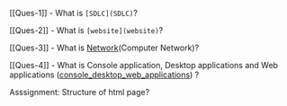 
[[Ques-1]] - What is `[SDLC](SDLC)`?

[[Ques-2]] - What is `[website](website)`?

[[Ques-3]] - What is [Network](Network)(Computer Network)?

[[Ques-4]] - What is Console application, Desktop applications and Web applications ([console_desktop_web_applications](console_desktop_web_applications)) ?

<!--- Mail this to prafull.pandey@gmail.com -->

Asssignment: Structure of html page?
